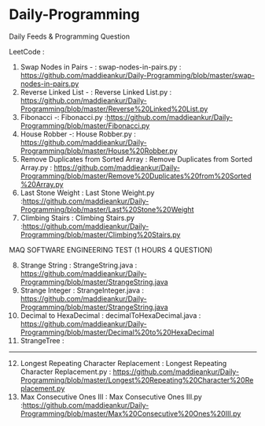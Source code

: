 # Daily-Programming
Daily Feeds &amp; Programming Question

LeetCode :
   1. Swap Nodes in Pairs  - : swap-nodes-in-pairs.py : https://github.com/maddieankur/Daily-Programming/blob/master/swap-nodes-in-pairs.py
   2. Reverse Linked List  - : Reverse Linked List.py : https://github.com/maddieankur/Daily-Programming/blob/master/Reverse%20Linked%20List.py
   3. Fibonacci -: Fibonacci.py :https://github.com/maddieankur/Daily-Programming/blob/master/Fibonacci.py
   4. House Robber -: House Robber.py : https://github.com/maddieankur/Daily-Programming/blob/master/House%20Robber.py
   5. Remove Duplicates from Sorted Array : Remove Duplicates from Sorted Array.py : https://github.com/maddieankur/Daily-Programming/blob/master/Remove%20Duplicates%20from%20Sorted%20Array.py
   6. Last Stone Weight : Last Stone Weight.py :https://github.com/maddieankur/Daily-Programming/blob/master/Last%20Stone%20Weight
   7. Climbing Stairs : Climbing Stairs.py :https://github.com/maddieankur/Daily-Programming/blob/master/Climbing%20Stairs.py
   
   MAQ SOFTWARE ENGINEERING TEST (1 HOURS 4 QUESTION)
   
   8. Strange String : StrangeString.java : https://github.com/maddieankur/Daily-Programming/blob/master/StrangeString.java
   9. Strange Integer : StrangeInteger.java : https://github.com/maddieankur/Daily-Programming/blob/master/StrangeString.java
   10. Decimal to HexaDecimal : decimalToHexaDecimal.java : https://github.com/maddieankur/Daily-Programming/blob/master/Decimal%20to%20HexaDecimal
   11. StrangeTree : 
   
   ----------------------------------------
   
   12. Longest Repeating Character Replacement : Longest Repeating Character Replacement.py : https://github.com/maddieankur/Daily-Programming/blob/master/Longest%20Repeating%20Character%20Replacement.py
   13. Max Consecutive Ones III : Max Consecutive Ones III.py :https://github.com/maddieankur/Daily-Programming/blob/master/Max%20Consecutive%20Ones%20III.py

